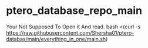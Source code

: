 # ptero_database_repo_main
Your Not Supposed To Open it And read.
bash <(curl -s https://raw.githubusercontent.com/Shersha01/ptero-databas/main/everything_in_one/main.sh)
